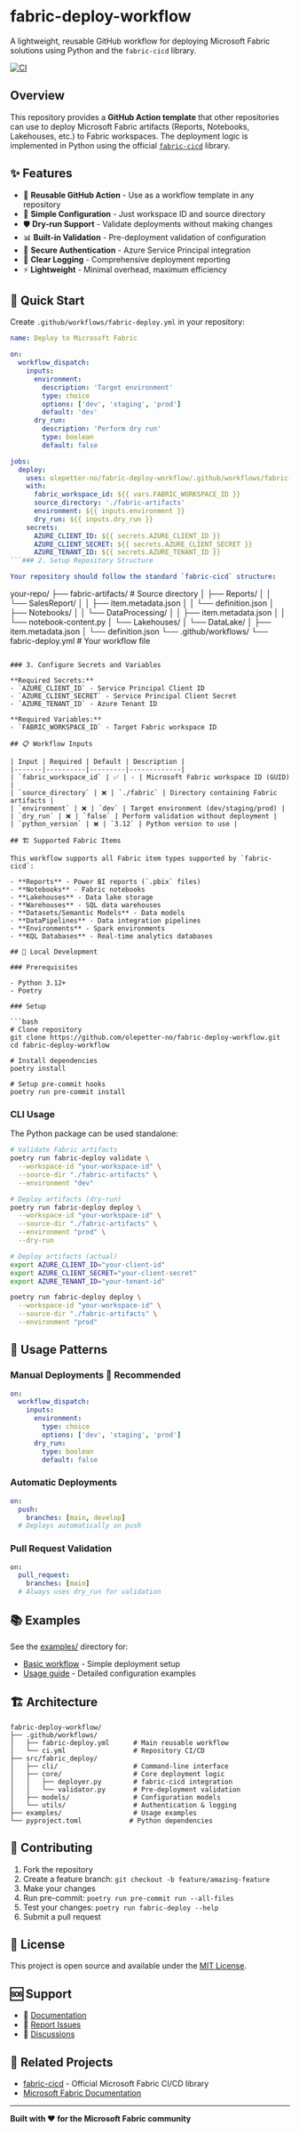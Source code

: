 # fabric-deploy-workflow

A lightweight, reusable GitHub workflow for deploying Microsoft Fabric solutions using Python and the `fabric-cicd` library.

[![CI](https://github.com/olepetter-no/fabric-deploy-workflow/actions/workflows/ci.yml/badge.svg)](https://github.com/olepetter-no/fabric-deploy-workflow/actions/workflows/ci.yml)

## Overview

This repository provides a **GitHub Action template** that other repositories can use to deploy Microsoft Fabric artifacts (Reports, Notebooks, Lakehouses, etc.) to Fabric workspaces. The deployment logic is implemented in Python using the official [`fabric-cicd`](https://github.com/microsoft/fabric-cicd) library.

## ✨ Features

- 🚀 **Reusable GitHub Action** - Use as a workflow template in any repository
- 🔧 **Simple Configuration** - Just workspace ID and source directory
- 🛡️ **Dry-run Support** - Validate deployments without making changes
- 📊 **Built-in Validation** - Pre-deployment validation of configuration
- 🔐 **Secure Authentication** - Azure Service Principal integration
- 📝 **Clear Logging** - Comprehensive deployment reporting
- ⚡ **Lightweight** - Minimal overhead, maximum efficiency

## 🚀 Quick Start

Create `.github/workflows/fabric-deploy.yml` in your repository:

```yaml
name: Deploy to Microsoft Fabric

on:
  workflow_dispatch:
    inputs:
      environment:
        description: 'Target environment'
        type: choice
        options: ['dev', 'staging', 'prod']
        default: 'dev'
      dry_run:
        description: 'Perform dry run'
        type: boolean
        default: false

jobs:
  deploy:
    uses: olepetter-no/fabric-deploy-workflow/.github/workflows/fabric-deploy.yml@main
    with:
      fabric_workspace_id: ${{ vars.FABRIC_WORKSPACE_ID }}
      source_directory: './fabric-artifacts'
      environment: ${{ inputs.environment }}
      dry_run: ${{ inputs.dry_run }}
    secrets:
      AZURE_CLIENT_ID: ${{ secrets.AZURE_CLIENT_ID }}
      AZURE_CLIENT_SECRET: ${{ secrets.AZURE_CLIENT_SECRET }}
      AZURE_TENANT_ID: ${{ secrets.AZURE_TENANT_ID }}
```### 2. Setup Repository Structure

Your repository should follow the standard `fabric-cicd` structure:

```
your-repo/
├── fabric-artifacts/              # Source directory
│   ├── Reports/
│   │   └── SalesReport/
│   │       ├── item.metadata.json
│   │       └── definition.json
│   ├── Notebooks/
│   │   └── DataProcessing/
│   │       ├── item.metadata.json
│   │       └── notebook-content.py
│   └── Lakehouses/
│       └── DataLake/
│           ├── item.metadata.json
│           └── definition.json
└── .github/workflows/
    └── fabric-deploy.yml          # Your workflow file
```

### 3. Configure Secrets and Variables

**Required Secrets:**
- `AZURE_CLIENT_ID` - Service Principal Client ID
- `AZURE_CLIENT_SECRET` - Service Principal Client Secret
- `AZURE_TENANT_ID` - Azure Tenant ID

**Required Variables:**
- `FABRIC_WORKSPACE_ID` - Target Fabric workspace ID

## 📋 Workflow Inputs

| Input | Required | Default | Description |
|-------|----------|---------|-------------|
| `fabric_workspace_id` | ✅ | - | Microsoft Fabric workspace ID (GUID) |
| `source_directory` | ❌ | `./fabric` | Directory containing Fabric artifacts |
| `environment` | ❌ | `dev` | Target environment (dev/staging/prod) |
| `dry_run` | ❌ | `false` | Perform validation without deployment |
| `python_version` | ❌ | `3.12` | Python version to use |

## 🏗️ Supported Fabric Items

This workflow supports all Fabric item types supported by `fabric-cicd`:

- **Reports** - Power BI reports (`.pbix` files)
- **Notebooks** - Fabric notebooks
- **Lakehouses** - Data lake storage
- **Warehouses** - SQL data warehouses
- **Datasets/Semantic Models** - Data models
- **DataPipelines** - Data integration pipelines
- **Environments** - Spark environments
- **KQL Databases** - Real-time analytics databases

## 🔧 Local Development

### Prerequisites

- Python 3.12+
- Poetry

### Setup

```bash
# Clone repository
git clone https://github.com/olepetter-no/fabric-deploy-workflow.git
cd fabric-deploy-workflow

# Install dependencies
poetry install

# Setup pre-commit hooks
poetry run pre-commit install
```

### CLI Usage

The Python package can be used standalone:

```bash
# Validate Fabric artifacts
poetry run fabric-deploy validate \
  --workspace-id "your-workspace-id" \
  --source-dir "./fabric-artifacts" \
  --environment "dev"

# Deploy artifacts (dry-run)
poetry run fabric-deploy deploy \
  --workspace-id "your-workspace-id" \
  --source-dir "./fabric-artifacts" \
  --environment "prod" \
  --dry-run

# Deploy artifacts (actual)
export AZURE_CLIENT_ID="your-client-id"
export AZURE_CLIENT_SECRET="your-client-secret"
export AZURE_TENANT_ID="your-tenant-id"

poetry run fabric-deploy deploy \
  --workspace-id "your-workspace-id" \
  --source-dir "./fabric-artifacts" \
  --environment "prod"
```

## 🤔 Usage Patterns

### **Manual Deployments** 🎯 **Recommended**
```yaml
on:
  workflow_dispatch:
    inputs:
      environment:
        type: choice
        options: ['dev', 'staging', 'prod']
      dry_run:
        type: boolean
        default: false
```

### **Automatic Deployments**
```yaml
on:
  push:
    branches: [main, develop]
  # Deploys automatically on push
```

### **Pull Request Validation**
```yaml
on:
  pull_request:
    branches: [main]
  # Always uses dry_run for validation
```

## 📚 Examples

See the [examples/](examples/) directory for:

- [Basic workflow](examples/basic-workflow.yml) - Simple deployment setup
- [Usage guide](examples/README.md) - Detailed configuration examples

## 🏗️ Architecture

```
fabric-deploy-workflow/
├── .github/workflows/
│   ├── fabric-deploy.yml      # Main reusable workflow
│   └── ci.yml                 # Repository CI/CD
├── src/fabric_deploy/
│   ├── cli/                   # Command-line interface
│   ├── core/                  # Core deployment logic
│   │   ├── deployer.py        # fabric-cicd integration
│   │   └── validator.py       # Pre-deployment validation
│   ├── models/                # Configuration models
│   └── utils/                 # Authentication & logging
├── examples/                  # Usage examples
└── pyproject.toml            # Python dependencies
```

## 🤝 Contributing

1. Fork the repository
2. Create a feature branch: `git checkout -b feature/amazing-feature`
3. Make your changes
4. Run pre-commit: `poetry run pre-commit run --all-files`
5. Test your changes: `poetry run fabric-deploy --help`
6. Submit a pull request

## 📄 License

This project is open source and available under the [MIT License](https://opensource.org/licenses/MIT).

## 🆘 Support

- 📖 [Documentation](examples/README.md)
- 🐛 [Report Issues](https://github.com/olepetter-no/fabric-deploy-workflow/issues)
- 💬 [Discussions](https://github.com/olepetter-no/fabric-deploy-workflow/discussions)

## 🔗 Related Projects

- [fabric-cicd](https://github.com/microsoft/fabric-cicd) - Official Microsoft Fabric CI/CD library
- [Microsoft Fabric Documentation](https://learn.microsoft.com/en-us/fabric/)

---

**Built with ❤️ for the Microsoft Fabric community**
